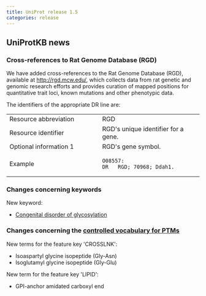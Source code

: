 ```yaml
---
title: UniProt release 1.5
categories: release
---
```


## UniProtKB news

### Cross-references to Rat Genome Database (RGD)

We have added cross-references to the Rat Genome Database (RGD), available at <http://rgd.mcw.edu/>, which collects data from rat genetic and genomic research efforts and provides curation of mapped positions for quantitative trait loci, known mutations and other phenotypic data.

The identifiers of the appropriate DR line are:

<table><colgroup><col style="width: 48%" /><col style="width: 52%" /></colgroup><tbody><tr class="odd"><td>Resource abbreviation</td><td>RGD</td></tr><tr class="even"><td>Resource identifier</td><td>RGD's unique identifier for a gene.</td></tr><tr class="odd"><td>Optional information 1</td><td>RGD's gene symbol.</td></tr><tr class="even"><td>Example</td><td><pre><code>O08557:
DR   RGD; 70968; Ddah1.</code></pre></td></tr></tbody></table>

### Changes concerning keywords

New keyword:

-   [Congenital disorder of glycosylation](http://www.uniprot.org/keywords/KW-0900)

### Changes concerning the [controlled vocabulary for PTMs](https://ftp.uniprot.org/pub/databases/uniprot/current_release/knowledgebase/complete/docs/ptmlist)

New terms for the feature key 'CROSSLNK':

-   Isoaspartyl glycine isopeptide (Gly-Asn)
-   Isoglutamyl glycine isopeptide (Gly-Glu)

New term for the feature key 'LIPID':

-   GPI-anchor amidated carboxyl end
